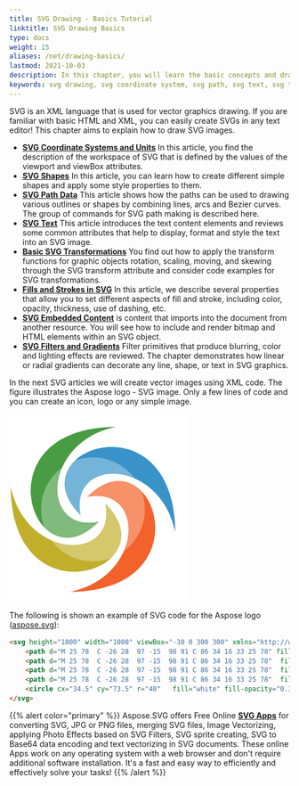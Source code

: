 ```yaml
---
title: SVG Drawing - Basics Tutorial
linktitle: SVG Drawing Basics
type: docs
weight: 15
aliases: /net/drawing-basics/
lastmod: 2021-10-03
description: In this chapter, you will learn the basic concepts and drawing elements used in SVG images. The chapter includes the articles about SVG Coordinate Systems and Units, SVG Basic Shapes, SVG Path Data, SVG Text, Basic SVG Transformations, Fills and Strokes in SVG, SVG Embedded Content, and SVG Filters and Gradients.
keywords: svg drawing, svg coordinate system, svg path, svg text, svg transformation, svg fill, svg stroke, svg filter, svg gradient
---
```

<link href="./../style.css" rel="stylesheet" type="text/css" />
SVG is an XML language that is used for vector graphics drawing. If you are familiar with basic HTML and XML, you can easily create  SVGs in any text editor!
This chapter aims to explain how to draw SVG images.


- **[SVG Coordinate Systems and Units](/svg/net/drawing-basics/coordinate-systems-and-units/)** In this article, you find the description of the workspace of SVG that is defined by the values of the viewport and viewBox attributes.
- **[SVG Shapes](/svg/net/drawing-basics/basic-shapes/)** In this article, you can learn how to create different simple shapes and apply some style properties to them.
- **[SVG Path Data](/svg/net/drawing-basics/svg-path-data/)** This article shows how the paths can be used to drawing various outlines or shapes by combining lines, arcs and Bezier curves. The group of commands for SVG path making is described here.
- **[SVG Text](/svg/net/drawing-basics/text/)** This article introduces the text content elements and reviews some common attributes that help to display, format and style the text into an SVG image.
- **[Basic SVG Transformations](/svg/net/drawing-basics/basic-transformations/)** You find out how to apply the transform functions for graphic objects rotation, scaling, moving, and skewing through the SVG transform attribute and consider code examples for SVG transformations. 
- **[Fills and Strokes in SVG](/svg/net/drawing-basics/fills-and-strokes/)** In this article, we describe several properties that allow you to set different aspects of fill and stroke, including color, opacity, thickness, use of dashing, etc.
- **[SVG Embedded Content](/svg/net/drawing-basics/embedded-content/)**  is content that imports into the document from another resource. You will see how to include and render bitmap and HTML elements within an SVG object.
- **[SVG Filters and Gradients](/svg/net/drawing-basics/filters-and-gradients/)** Filter primitives that produce blurring, color and lighting effects are reviewed. The chapter demonstrates how linear or radial gradients can decorate any line, shape, or text in SVG graphics.

In the next SVG articles we will create vector images using XML code. The figure illustrates the Aspose logo - SVG image. Only a few lines of code and you can create an icon, logo or any simple image.

![Aspose Logo](aspose.png#center)

The following is shown an example of SVG code for the Aspose logo ([aspose.svg](/svg/net/drawing-basics/aspose.svg)):
```html {linenos=inline,linenostart=1}
<svg height="1000" width="1000" viewBox="-30 0 300 300" xmlns="http://www.w3.org/2000/svg">
    <path d="M 25 78  C -26 28  97 -15  98 91 C 86 34 16 33 25 78" fill="#3993c9"/>
    <path d="M 25 78  C -26 28  97 -15  98 91 C 86 34 16 33 25 78"  fill="#f3622a" transform= "rotate(90 30 64) translate(5 -14)"/>
    <path d="M 25 78  C -26 28  97 -15  98 91 C 86 34 16 33 25 78"  fill="#c1af2c" transform= "rotate(180 25 78) translate(-19 9)"/>
    <path d="M 25 78  C -26 28  97 -15  98 91 C 86 34 16 33 25 78"  fill="#499c43" transform= "rotate(-90 25 78) translate(-5 14)"/>
    <circle cx="34.5" cy="73.5" r="40"   fill="white" fill-opacity="0.3" />
</svg>
```

{{% alert color="primary" %}}
Aspose.SVG offers Free Online [**SVG Apps**](https://products.aspose.app/svg/en/apps) for converting SVG, JPG or PNG files, merging SVG files, Image Vectorizing, applying Photo Effects based on SVG Filters, SVG sprite creating, SVG to Base64 data encoding and text vectorizing in SVG documents. These online Apps work on any operating system with a web browser and don't require additional software installation. It's a fast and easy way to efficiently and effectively solve your tasks!
{{% /alert %}} 